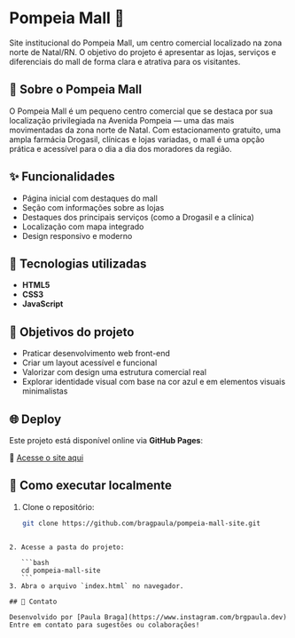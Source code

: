 # Pompeia Mall 🏬

Site institucional do Pompeia Mall, um centro comercial localizado na zona norte de Natal/RN. O objetivo do projeto é apresentar as lojas, serviços e diferenciais do mall de forma clara e atrativa para os visitantes.

## 🔷 Sobre o Pompeia Mall

O Pompeia Mall é um pequeno centro comercial que se destaca por sua localização privilegiada na Avenida Pompeia — uma das mais movimentadas da zona norte de Natal. Com estacionamento gratuito, uma ampla farmácia Drogasil, clínicas e lojas variadas, o mall é uma opção prática e acessível para o dia a dia dos moradores da região.

## ✨ Funcionalidades

- Página inicial com destaques do mall
- Seção com informações sobre as lojas
- Destaques dos principais serviços (como a Drogasil e a clínica)
- Localização com mapa integrado
- Design responsivo e moderno

## 🎨 Tecnologias utilizadas

- **HTML5**
- **CSS3**
- **JavaScript** 

## 🧠 Objetivos do projeto

- Praticar desenvolvimento web front-end
- Criar um layout acessível e funcional
- Valorizar com design uma estrutura comercial real
- Explorar identidade visual com base na cor azul e em elementos visuais minimalistas

## 🌐 Deploy

Este projeto está disponível online via **GitHub Pages**:

🔗 [Acesse o site aqui](https://bragpaula.github.io/pompeia-mall-site)


## 🚀 Como executar localmente

1. Clone o repositório:
   ```bash
   git clone https://github.com/bragpaula/pompeia-mall-site.git
````

2. Acesse a pasta do projeto:

   ```bash
   cd pompeia-mall-site
   ```
3. Abra o arquivo `index.html` no navegador.

## 💬 Contato

Desenvolvido por [Paula Braga](https://www.instagram.com/brgpaula.dev)
Entre em contato para sugestões ou colaborações!
